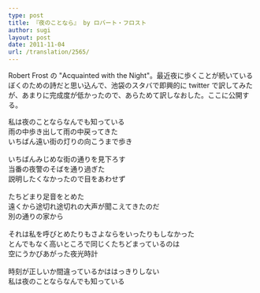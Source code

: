 ```yaml
---
type: post
title: 『夜のことなら』 by ロバート・フロスト
author: sugi
layout: post
date: 2011-11-04
url: /translation/2565/
---
```

Robert Frost の "Acquainted with the Night"。最近夜に歩くことが続いているぼくのための詩だと思い込んで、池袋のスタバで即興的に twitter で訳してみたが、あまりに完成度が低かったので、あらためて訳しなおした。ここに公開する。

<pre>私は夜のことならなんでも知っている
雨の中歩き出して雨の中戻ってきた
いちばん遠い街の灯りの向こうまで歩き

いちばんみじめな街の通りを見下ろす
当番の夜警のそばを通り過ぎた
説明したくなかったので目をあわせず

たちどまり足音をとめた
遠くから途切れ途切れの大声が聞こえてきたのだ
別の通りの家から

それは私を呼びとめたりもさよならをいったりもしなかった
とんでもなく高いところで同じくたちどまっているのは
空にうかびあがった夜光時計

時刻が正しいか間違っているかははっきりしない
私は夜のことならなんでも知っている
</pre>